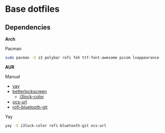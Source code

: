 # Base dotfiles
## Dependencies
**Arch**

Pacman

```bash
sudo pacman -S i3 polybar rofi feh ttf-font-awesome picom lxappearance-gtk3 imagemagick bc xorg-xdpyinfo
```

**AUR**

Manual
- [yay](https://aur.archlinux.org/packages/yay)
- [betterlockscreen](https://aur.archlinux.org/packages/betterlockscreen)
  - [i3lock-color](https://aur.archlinux.org/packages/i3lock-color)
- [ocs-url](https://aur.archlinux.org/packages/ocs-url)
- [rofi-bluetooth-git](https://aur.archlinux.org/packages/rofi-bluetooth-git)

Yay

```bash
yay -S i3lock-color rofi-bluetooth-git ocs-url
```


